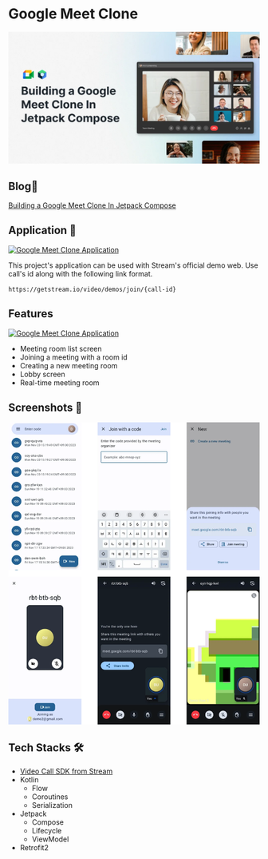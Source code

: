 # Google Meet Clone

![Building a Google Meet Clone in Jetpack Compose](./images/intro.webp)

## Blog📝

[Building a Google Meet Clone In Jetpack Compose](https://getstream.io/blog/google-meet-clone)

## Application 🚀

[![Google Meet Clone Application](https://img.shields.io/badge/GoogleMeetClone-APK-green.svg?style=for-the-badge&logo=android)](https://github.com/workspace/google-meet-clone-compose/releases/download/v1/app-release.apk)

This project's application can be used with Stream's official demo web. Use call's id along with the following link format.

```shell
https://getstream.io/video/demos/join/{call-id}
```

## Features

[![Google Meet Clone Application](https://img.shields.io/badge/UserFlow-Figma-AE4DFF.svg?style=for-the-badge&logo=figma)](https://www.figma.com/file/jcSLfuzfjBPMXRWagOt0Bc/Google-Meet-Clone-User-Flow)

- Meeting room list screen
- Joining a meeting with a room id
- Creating a new meeting room
- Lobby screen
- Real-time meeting room

## Screenshots 📱

![All features](images/all-features.webp)

## Tech Stacks 🛠

- [Video Call SDK from Stream](https://getstream.io/video/sdk/android?utm_source=Github&utm_medium=Github_Repo_Content_Ad&utm_content=Developer&utm_campaign=Github_Jan2024_GoogleMeetAndroidClone&utm_term=extWriterOss)
- Kotlin
  - Flow
  - Coroutines
  - Serialization
- Jetpack
  - Compose
  - Lifecycle
  - ViewModel
- Retrofit2

